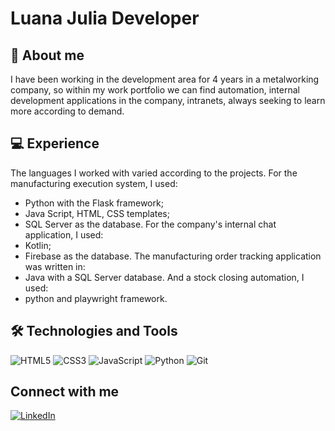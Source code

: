
# Luana Julia Developer


## 🚀 About me 
I have been working in the development area for 4 years in a metalworking company, so within my work portfolio we can find automation, internal development applications in the company, intranets, always seeking to learn more according to demand.

## 💻 Experience 
The languages ​​I worked with varied according to the projects. 
For the manufacturing execution system, I used: 
- Python with the Flask framework;
- Java Script, HTML, CSS templates;
- SQL Server as the database. 
For the company's internal chat application, I used: 
- Kotlin; 
- Firebase as the database. 
The manufacturing order tracking application was written in:
- Java with a SQL Server database.
And a stock closing automation, I used: 
- python and playwright framework.

## 🛠️ Technologies and Tools
![HTML5](https://img.shields.io/badge/HTML5-000?style=for-the-badge&logo=html5)
![CSS3](https://img.shields.io/badge/CSS3-000?style=for-the-badge&logo=css3)
![JavaScript](https://img.shields.io/badge/JavaScript-000?style=for-the-badge&logo=javascript)
![Python](https://img.shields.io/badge/Python-000?style=for-the-badge&logo=python)
![Git](https://img.shields.io/badge/Git-000?style=for-the-badge&logo=git)

## Connect with me

[![LinkedIn](https://img.shields.io/badge/LinkedIn-000?style=for-the-badge&logo=linkedin&logoColor=0E76A8)](https://www.linkedin.com/in/luana-julia/)